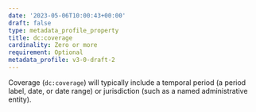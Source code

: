 ```yaml
---
date: '2023-05-06T10:00:43+00:00'
draft: false
type: metadata_profile_property
title: dc:coverage
cardinality: Zero or more
requirement: Optional
metadata_profile: v3-0-draft-2
---
```


Coverage (`dc:coverage`) will typically include a temporal period (a period label, date, or date range) or jurisdiction (such as a named administrative entity).
